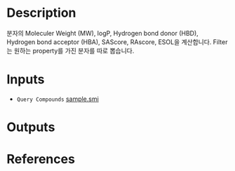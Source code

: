 <!-- @format -->

# Description
분자의 Moleculer Weight (MW), logP, Hydrogen bond donor (HBD), Hydrogen bond acceptor (HBA), SAScore, RAscore, ESOL을 계산합니다.
Filter는 원하는 property를 가진 분자를 따로 뽑습니다.
# Inputs
* `Query Compounds` [sample.smi](https://docs.ad3.io/media/apps/property/examples/input/example.smi)
# Outputs

# References
